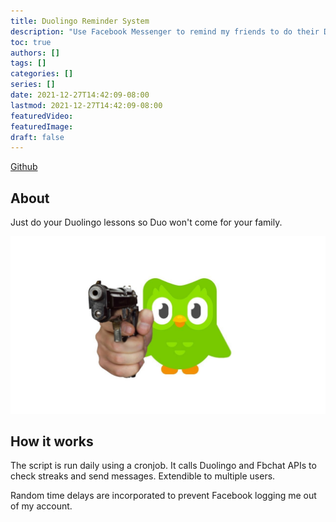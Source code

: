 ```yaml
---
title: Duolingo Reminder System
description: "Use Facebook Messenger to remind my friends to do their Duolingo Lessons."
toc: true
authors: []
tags: []
categories: []
series: []
date: 2021-12-27T14:42:09-08:00
lastmod: 2021-12-27T14:42:09-08:00
featuredVideo:
featuredImage:
draft: false
---
```

[Github](https://github.com/joseph-x-li/fb-duolingo)  

## About

Just do your Duolingo lessons so Duo won't come for your family.

<img src="/images/portfolio-5/duogun.jpg" width="700"/>


## How it works

The script is run daily using a cronjob. It calls Duolingo and Fbchat APIs to check streaks and send messages. Extendible to multiple users.

Random time delays are incorporated to prevent Facebook logging me out of my account.